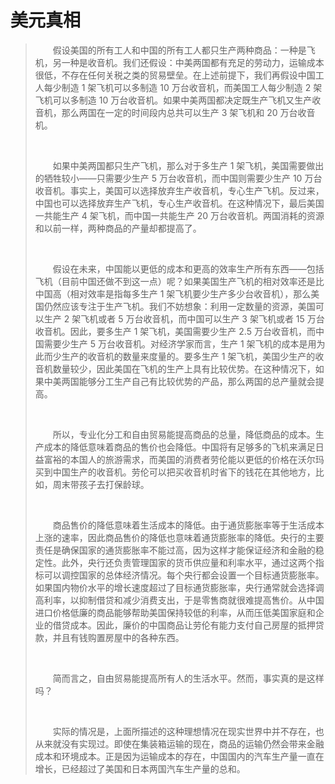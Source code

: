 # 美元真相

> 　　假设美国的所有⼯⼈和中国的所有⼯⼈都只⽣产两种商品：⼀种是⻜机，另⼀种是收⾳机。我们还假设：中美两国都有充⾜的劳动⼒，运输成本很低，不存在任何关税之类的贸易壁垒。在上述前提下，我们再假设中国⼯⼈每少制造 1 架⻜机可以多制造 10 万台收⾳机，⽽美国⼯⼈每少制造 2 架⻜机可以多制造 10 万台收⾳机。如果中美两国都决定既⽣产⻜机⼜⽣产收⾳机，那么两国在⼀定的时间段内总共可以⽣产 3 架⻜机和 20 万台收⾳机。
>
> <br />
>
> 　　如果中美两国都只⽣产⻜机，那么对于多⽣产 1 架⻜机，美国需要做出的牺牲较⼩——只需要少⽣产 5 万台收⾳机，⽽中国则需要少⽣产 10 万台收⾳机。事实上，美国可以选择放弃⽣产收⾳机，专⼼⽣产⻜机。反过来，中国也可以选择放弃⽣产⻜机，专⼼⽣产收⾳机。在这种情况下，最后美国⼀共能⽣产 4 架⻜机，⽽中国⼀共能⽣产 20 万台收⾳机。两国消耗的资源和以前⼀样，两种商品的产量却都提⾼了。
>
> <br />
>
> 　　假设在未来，中国能以更低的成本和更⾼的效率⽣产所有东⻄——包括⻜机（⽬前中国还做不到这⼀点）呢？如果美国⽣产⻜机的相对效率还是⽐中国⾼（相对效率是指每多⽣产 1 架⻜机要少⽣产多少台收⾳机），那么美国仍然应该专注于⽣产⻜机。我们不妨想象：利⽤⼀定数量的资源，美国可以⽣产 2 架⻜机或者 5 万台收⾳机，⽽中国可以⽣产 3 架⻜机或者 15 万台收⾳机。因此，要多⽣产 1 架⻜机，美国需要少⽣产 2.5 万台收⾳机，⽽中国需要少⽣产 5 万台收⾳机。对经济学家⽽⾔，⽣产 1 架⻜机的成本是⽤为此⽽少⽣产的收⾳机的数量来度量的。要多⽣产 1 架⻜机，美国少⽣产的收⾳机数量较少，因此美国在飞机的⽣产上具有⽐较优势。在这种情况下，如果中美两国能够分⼯⽣产⾃⼰有⽐较优势的产品，那么两国的总产量就会提⾼。
>
> <br />
>
> 　　所以，专业化分⼯和⾃由贸易能提⾼商品的总量，降低商品的成本。⽣产成本的降低意味着商品的售价也会降低。中国将有⾜够多的⻜机来满⾜⽇益富裕的本国⼈的旅游需求，⽽美国的消费者劳伦能以更低的价格在沃尔玛买到中国⽣产的收⾳机。劳伦可以把买收⾳机时省下的钱花在其他地⽅，⽐如，周末带孩⼦去打保龄球。
>
> <br />
>
> 　　商品售价的降低意味着⽣活成本的降低。由于通货膨胀率等于⽣活成本上涨的速率，因此商品售价的降低也意味着通货膨胀率的降低。央⾏的主要责任是确保国家的通货膨胀率不能过⾼，因为这样才能保证经济和⾦融的稳定性。此外，央⾏还负责管理国家的货币供应量和利率⽔平，通过这两个指标可以调控国家的总体经济情况。每个央⾏都会设置⼀个⽬标通货膨胀率。如果国内物价⽔平的增⻓速度超过了⽬标通货膨胀率，央⾏通常就会选择调⾼利率，以抑制借贷和减少消费⽀出，于是零售商就很难提⾼售价。从中国进⼝价格低廉的商品能够帮助美国保持较低的利率，从⽽压低美国家庭和企业的借贷成本。因此，廉价的中国商品让劳伦有能⼒⽀付⾃⼰房屋的抵押贷款，并且有钱购置房屋中的各种东⻄。
>
> <br />
>
> 　　简⽽⾔之，⾃由贸易能提⾼所有⼈的⽣活⽔平。然⽽，事实真的是这样吗？
>
> <br />
>
> 　　实际的情况是，上⾯所描述的这种理想情况在现实世界中并不存在，也从来就没有实现过。即使在集装箱运输的现在，商品的运输仍然会带来⾦融成本和环境成本。正是因为运输成本的存在，中国国内的汽⻋⽣产量⼀直在增⻓，已经超过了美国和⽇本两国汽⻋⽣产量的总和。